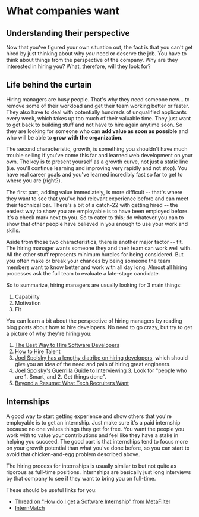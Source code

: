 # What companies want

## Understanding their perspective

Now that you've figured your own situation out, the fact is that you can't get hired by just thinking about why _you_ need or deserve the job. You have to think about things from the perspective of the company. Why are they interested in hiring you? What, therefore, will they look for?

## Life behind the curtain

Hiring managers are busy people. That's why they need someone new... to remove some of their workload and get their team working better or faster. They also have to deal with potentially hundreds of unqualified applicants every week, which takes up too much of their valuable time. They just want to get back to building stuff and not have to hire again anytime soon. So they are looking for someone who can **add value as soon as possible** and who will be able to **grow with the organization.**

The second characteristic, growth, is something you shouldn't have much trouble selling if you've come this far and learned web development on your own. The key is to present yourself as a growth curve, not just a static line \(i.e. you'll continue learning and improving very rapidly and not stop\). You have real career goals and you've learned incredibly fast so far to get to where you are \(right?\).

The first part, adding value immediately, is more difficult -- that's where they want to see that you've had relevant experience before and can meet their technical bar. There's a bit of a catch-22 with getting hired -- the easiest way to show you are employable is to have been employed before. It's a check mark next to you. So to cater to this; do whatever you can to show that other people have believed in you enough to use your work and skills.

Aside from those two characteristics, there is another major factor -- fit. The hiring manager wants someone they and their team can work well with. All the other stuff represents minimum hurdles for being considered. But you often make or break your chances by being someone the team members want to know better and work with all day long. Almost all hiring processes ask the full team to evaluate a late-stage candidate.

So to summarize, hiring managers are usually looking for 3 main things:

1. Capability
2. Motivation
3. Fit

You can learn a bit about the perspective of hiring managers by reading blog posts about how to hire developers. No need to go crazy, but try to get a picture of why they're hiring you:

1. [The Best Way to Hire Software Developers](http://insights.dice.com/2013/05/31/hiring-software-developers/)
2. [How to Hire Talent](http://lifeofaprogrammanager.blogspot.com/2006/06/how-to-hire-talent.html)
3. [Joel Spolsky has a lengthy diatribe on hiring developers](http://www.joelonsoftware.com/articles/FindingGreatDevelopers.html), which should give you an idea of the need and pain of hiring great engineers.
4. [Joel Spolsky's Guerrilla Guide to Interviewing 3](http://www.joelonsoftware.com/articles/GuerrillaInterviewing3.html).  Look for "people who are 1. Smart, and 2. Get things done".
5. [Beyond a Resume: What Tech Recruiters Want](http://blog.udacity.com/2013/09/beyond-resume-what-tech-recruiters-want.html)

## Internships

A good way to start getting experience and show others that you're employable is to get an internship. Just make sure it's a paid internship because no one values things they get for free. You want the people you work with to value your contributions and feel like they have a stake in helping you succeed. The good part is that internships tend to focus more on your growth potential than what you've done before, so you can start to avoid that chicken-and-egg problem described above.

The hiring process for internships is usually similar to but not quite as rigorous as full-time positions. Internships are basically just long interviews by that company to see if they want to bring you on full-time.

These should be useful links for you:

* [Thread on "How do I get a Software Internship" from MetaFilter](http://ask.metafilter.com/226621/How-do-I-get-a-software-internship)
* [InternMatch](https://www.wayup.com/s/internships/it/)

